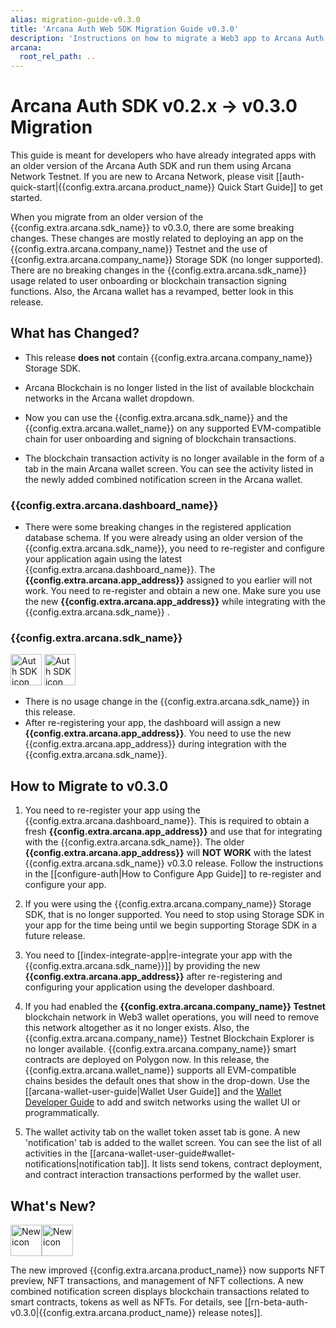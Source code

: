 ```yaml
---
alias: migration-guide-v0.3.0
title: 'Arcana Auth Web SDK Migration Guide v0.3.0'
description: 'Instructions on how to migrate a Web3 app to Arcana Auth Web SDK v0.3.0?'
arcana:
  root_rel_path: ..
---
```


# Arcana Auth SDK v0.2.x -> v0.3.0 Migration

This guide is meant for developers who have already integrated apps with an older version of the Arcana Auth SDK and run them using Arcana Network Testnet. If you are new to Arcana Network, please visit [[auth-quick-start|{{config.extra.arcana.product_name}} Quick Start Guide]] to get started.

When you migrate from an older version of the {{config.extra.arcana.sdk_name}} to v0.3.0, there are some breaking changes. These changes are mostly related to deploying an app on the {{config.extra.arcana.company_name}} Testnet and the use of {{config.extra.arcana.company_name}} Storage SDK (no longer supported). There are no breaking changes in the {{config.extra.arcana.sdk_name}}  usage related to user onboarding or blockchain transaction signing functions.  Also, the Arcana wallet has a revamped, better look in this release.

## What has Changed?

* This release **does not** contain {{config.extra.arcana.company_name}} Storage SDK. 

* Arcana Blockchain is no longer listed in the list of available blockchain networks in the Arcana wallet dropdown.

* Now you can use the {{config.extra.arcana.sdk_name}} and the {{config.extra.arcana.wallet_name}} on any supported EVM-compatible chain for user onboarding and signing of blockchain transactions.

* The blockchain transaction activity is no longer available in the form of a tab in the main Arcana wallet screen. You can see the activity listed in the newly added combined notification screen in the Arcana wallet.

### {{config.extra.arcana.dashboard_name}} 

* There were some breaking changes in the registered application database schema. If you were already using an older version of the {{config.extra.arcana.sdk_name}}, you need to re-register and configure your application again using the latest {{config.extra.arcana.dashboard_name}}. The **{{config.extra.arcana.app_address}}** assigned to you earlier will not work. You need to re-register and obtain a new one. Make sure you use the new **{{config.extra.arcana.app_address}}** while integrating with the {{config.extra.arcana.sdk_name}} .

### {{config.extra.arcana.sdk_name}} 

<img src="/img/icons/i_an_authsdk_light.png#only-light" alt="Auth SDK icon" width="50" />
<img src="/img/icons/i_an_authsdk_dark.png#only-dark" alt="Auth SDK icon" width="50" />

* There is no usage change in the {{config.extra.arcana.sdk_name}} in this release. 
* After re-registering your app, the dashboard will assign a new **{{config.extra.arcana.app_address}}**. You need to use the new {{config.extra.arcana.app_address}} during integration with the {{config.extra.arcana.sdk_name}}.

## How to Migrate to v0.3.0

1. You need to re-register your app using the {{config.extra.arcana.dashboard_name}}. This is required to obtain a fresh **{{config.extra.arcana.app_address}}** and use that for integrating with the {{config.extra.arcana.sdk_name}}. The older **{{config.extra.arcana.app_address}}** will **NOT WORK** with the latest {{config.extra.arcana.sdk_name}} v0.3.0 release. Follow the instructions in the [[configure-auth|How to Configure App Guide]] to re-register and configure your app.

2. If you were using the {{config.extra.arcana.company_name}} Storage SDK, that is no longer supported. You need to stop using Storage SDK in your app for the time being until we begin supporting Storage SDK in a future release.

3. You need to [[index-integrate-app|re-integrate your app with the {{config.extra.arcana.sdk_name}}]] by providing the new **{{config.extra.arcana.app_address}}** after re-registering and configuring your application using the developer dashboard.

4. If you had enabled the **{{config.extra.arcana.company_name}}  Testnet** blockchain network in Web3 wallet operations, you will need to remove this network altogether as it no longer exists.  Also, the {{config.extra.arcana.company_name}} Testnet Blockchain Explorer is no longer available.  {{config.extra.arcana.company_name}}  smart contracts are deployed on Polygon now. In this release, the {{config.extra.arcana.wallet_name}} supports all EVM-compatible chains besides the default ones that show in the drop-down.  Use the [[arcana-wallet-user-guide|Wallet User Guide]] and the [Wallet Developer Guide]({{page.meta.arcana.root_rel_path}}/howto/arcana_wallet/index.md) to add and switch networks using the wallet UI or programmatically.

5. The wallet activity tab on the wallet token asset tab is gone. A new 'notification' tab is added to the wallet screen. You can see the list of all activities in the [[arcana-wallet-user-guide#wallet-notifications|notification tab]]. It lists send tokens, contract deployment, and contract interaction transactions performed by the wallet user.

## What's New?

<img src="/img/icon_new_light.png#only-light" alt="New icon" width="50" /><img src="/img/icon_new_dark.png#only-dark" alt="New icon" width="50" />

The new improved {{config.extra.arcana.product_name}} now supports NFT preview, NFT transactions, and management of NFT collections. A new combined notification screen displays blockchain transactions related to smart contracts, tokens as well as NFTs. For details, see [[rn-beta-auth-v0.3.0|{{config.extra.arcana.product_name}} release notes]].
